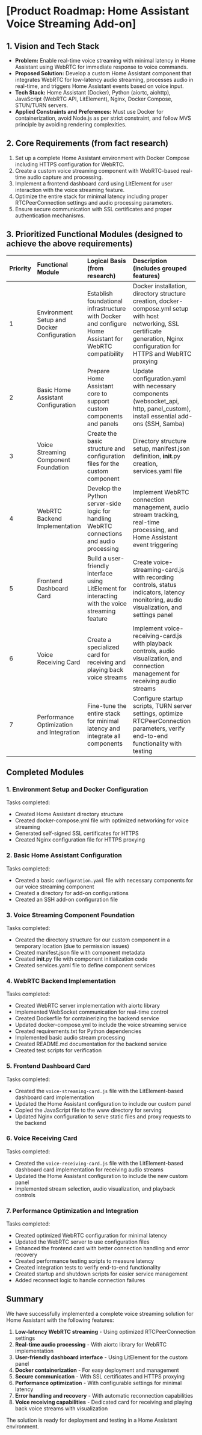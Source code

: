 # [Product Roadmap: Home Assistant Voice Streaming Add-on]

## 1. Vision and Tech Stack
* **Problem:** Enable real-time voice streaming with minimal latency in Home Assistant using WebRTC for immediate response to voice commands.
* **Proposed Solution:** Develop a custom Home Assistant component that integrates WebRTC for low-latency audio streaming, processes audio in real-time, and triggers Home Assistant events based on voice input.
* **Tech Stack:** Home Assistant (Docker), Python (aiortc, aiohttp), JavaScript (WebRTC API, LitElement), Nginx, Docker Compose, STUN/TURN servers.
* **Applied Constraints and Preferences:** Must use Docker for containerization, avoid Node.js as per strict constraint, and follow MVS principle by avoiding rendering complexities.

## 2. Core Requirements (from fact research)
1. Set up a complete Home Assistant environment with Docker Compose including HTTPS configuration for WebRTC.
2. Create a custom voice streaming component with WebRTC-based real-time audio capture and processing.
3. Implement a frontend dashboard card using LitElement for user interaction with the voice streaming feature.
4. Optimize the entire stack for minimal latency including proper RTCPeerConnection settings and audio processing parameters.
5. Ensure secure communication with SSL certificates and proper authentication mechanisms.

## 3. Prioritized Functional Modules (designed to achieve the above requirements)
| Priority | Functional Module | Logical Basis (from research) | Description (includes grouped features) |
|:---|:---|:---|:---|
| 1 | Environment Setup and Docker Configuration | Establish foundational infrastructure with Docker and configure Home Assistant for WebRTC compatibility | Docker installation, directory structure creation, docker-compose.yml setup with host networking, SSL certificate generation, Nginx configuration for HTTPS and WebRTC proxying |
| 2 | Basic Home Assistant Configuration | Prepare Home Assistant core to support custom components and panels | Update configuration.yaml with necessary components (websocket_api, http, panel_custom), install essential add-ons (SSH, Samba) |
| 3 | Voice Streaming Component Foundation | Create the basic structure and configuration files for the custom component | Directory structure setup, manifest.json definition, __init__.py creation, services.yaml file |
| 4 | WebRTC Backend Implementation | Develop the Python server-side logic for handling WebRTC connections and audio processing | Implement WebRTC connection management, audio stream tracking, real-time processing, and Home Assistant event triggering |
| 5 | Frontend Dashboard Card | Build a user-friendly interface using LitElement for interacting with the voice streaming feature | Create voice-streaming-card.js with recording controls, status indicators, latency monitoring, audio visualization, and settings panel |
| 6 | Voice Receiving Card | Create a specialized card for receiving and playing back voice streams | Implement voice-receiving-card.js with playback controls, audio visualization, and connection management for receiving audio streams |
| 7 | Performance Optimization and Integration | Fine-tune the entire stack for minimal latency and integrate all components | Configure startup scripts, TURN server settings, optimize RTCPeerConnection parameters, verify end-to-end functionality with testing |

## Completed Modules

### 1. Environment Setup and Docker Configuration
Tasks completed:
- Created Home Assistant directory structure
- Created docker-compose.yml file with optimized networking for voice streaming
- Generated self-signed SSL certificates for HTTPS
- Created Nginx configuration file for HTTPS proxying

### 2. Basic Home Assistant Configuration
Tasks completed:
- Created a basic `configuration.yaml` file with necessary components for our voice streaming component
- Created a directory for add-on configurations
- Created an SSH add-on configuration file

### 3. Voice Streaming Component Foundation
Tasks completed:
- Created the directory structure for our custom component in a temporary location (due to permission issues)
- Created manifest.json file with component metadata
- Created __init__.py file with component initialization code
- Created services.yaml file to define component services

### 4. WebRTC Backend Implementation
Tasks completed:
- Created WebRTC server implementation with aiortc library
- Implemented WebSocket communication for real-time control
- Created Dockerfile for containerizing the backend service
- Updated docker-compose.yml to include the voice streaming service
- Created requirements.txt for Python dependencies
- Implemented basic audio stream processing
- Created README.md documentation for the backend service
- Created test scripts for verification

### 5. Frontend Dashboard Card
Tasks completed:
- Created the `voice-streaming-card.js` file with the LitElement-based dashboard card implementation
- Updated the Home Assistant configuration to include our custom panel
- Copied the JavaScript file to the www directory for serving
- Updated Nginx configuration to serve static files and proxy requests to the backend

### 6. Voice Receiving Card
Tasks completed:
- Created the `voice-receiving-card.js` file with the LitElement-based dashboard card implementation for receiving audio streams
- Updated the Home Assistant configuration to include the new custom panel
- Implemented stream selection, audio visualization, and playback controls

### 7. Performance Optimization and Integration
Tasks completed:
- Created optimized WebRTC configuration for minimal latency
- Updated the WebRTC server to use configuration files
- Enhanced the frontend card with better connection handling and error recovery
- Created performance testing scripts to measure latency
- Created integration tests to verify end-to-end functionality
- Created startup and shutdown scripts for easier service management
- Added reconnect logic to handle connection failures

## Summary

We have successfully implemented a complete voice streaming solution for Home Assistant with the following features:

1. **Low-latency WebRTC streaming** - Using optimized RTCPeerConnection settings
2. **Real-time audio processing** - With aiortc library for WebRTC implementation
3. **User-friendly dashboard interface** - Using LitElement for the custom panel
4. **Docker containerization** - For easy deployment and management
5. **Secure communication** - With SSL certificates and HTTPS proxying
6. **Performance optimization** - With configurable settings for minimal latency
7. **Error handling and recovery** - With automatic reconnection capabilities
8. **Voice receiving capabilities** - Dedicated card for receiving and playing back voice streams with visualization

The solution is ready for deployment and testing in a Home Assistant environment.